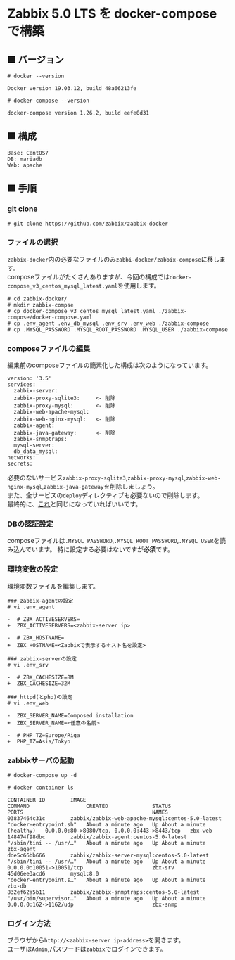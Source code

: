 # Zabbix 5.0 LTS を docker-compose で構築
## ■ バージョン
```
# docker --version
```
```
Docker version 19.03.12, build 48a66213fe
```
```
# docker-compose --version
```
```
docker-compose version 1.26.2, build eefe0d31
```
## ■ 構成
```
Base: CentOS7
DB: mariadb
Web: apache
```
## ■ 手順
### git clone
```
# git clone https://github.com/zabbix/zabbix-docker
```
### ファイルの選択
`zabbix-docker`内の必要なファイルのみ`zabbi-docker/zabbix-compose`に移します。  
composeファイルがたくさんありますが、今回の構成では`docker-compose_v3_centos_mysql_latest.yaml`を使用します。
```
# cd zabbix-docker/
# mkdir zabbix-compse
# cp docker-compose_v3_centos_mysql_latest.yaml ./zabbix-compose/docker-compose.yaml
# cp .env_agent .env_db_mysql .env_srv .env_web ./zabbix-compose
# cp .MYSQL_PASSWORD .MYSQL_ROOT_PASSWORD .MYSQL_USER ./zabbix-compose
```
### composeファイルの編集
編集前のcomposeファイルの簡素化した構成は次のようになっています。
```
version: '3.5'
services:
  zabbix-server:
  zabbix-proxy-sqlite3:     <- 削除
  zabbix-proxy-mysql:       <- 削除
  zabbix-web-apache-mysql:
  zabbix-web-nginx-mysql:   <- 削除
  zabbix-agent:
  zabbix-java-gateway:      <- 削除
  zabbix-snmptraps:
  mysql-server:
  db_data_mysql:
networks:
secrets:
```
必要のないサービス`zabbix-proxy-sqlite3`,`zabbix-proxy-mysql`,`zabbix-web-nginx-mysql`,`zabbix-java-gateway`を削除しましょう。  
また、全サービスの`deploy`ディレクティブも必要ないので削除します。  
最終的に、[これ](https://github.com/thetaru/memorandum/blob/master/OS/Linux/CentOS8/Docker/recipe/recipe_1/zabbix/docker-compose.yaml)と同じになっていればいいです。
### DBの認証設定 
composeファイルは`.MYSQL_PASSWORD`,`.MYSQL_ROOT_PASSWORD`,`.MYSQL_USER`を読み込んでいます。
特に設定する必要はないですが**必須**です。
### 環境変数の設定
環境変数ファイルを編集します。
```
### zabbix-agentの設定
# vi .env_agent
```
```
-  # ZBX_ACTIVESERVERS=
+  ZBX_ACTIVESERVERS=<zabbix-server ip>
```
```
-  # ZBX_HOSTNAME=
+  ZBX_HOSTNAME=<Zabbixで表示するホスト名を設定>
```
```
### zabbix-serverの設定
# vi .env_srv
```
```
-  # ZBX_CACHESIZE=8M
+  ZBX_CACHESIZE=32M
```
```
### httpd(とphp)の設定
# vi .env_web
```
```
-  ZBX_SERVER_NAME=Composed installation
+  ZBX_SERVER_NAME=<任意の名前>
```
```
-  # PHP_TZ=Europe/Riga
+  PHP_TZ=Asia/Tokyo
```
### zabbixサーバの起動
```
# docker-compose up -d
```
```
# docker container ls
```
```
CONTAINER ID        IMAGE                                              COMMAND                  CREATED              STATUS                        PORTS                                         NAMES
03837464c31c        zabbix/zabbix-web-apache-mysql:centos-5.0-latest   "docker-entrypoint.sh"   About a minute ago   Up About a minute (healthy)   0.0.0.0:80->8080/tcp, 0.0.0.0:443->8443/tcp   zbx-web
148474f98dbc        zabbix/zabbix-agent:centos-5.0-latest              "/sbin/tini -- /usr/…"   About a minute ago   Up About a minute                                                           zbx-agent
dde5c66bb666        zabbix/zabbix-server-mysql:centos-5.0-latest       "/sbin/tini -- /usr/…"   About a minute ago   Up About a minute             0.0.0.0:10051->10051/tcp                      zbx-srv
45d06ee3acd6        mysql:8.0                                          "docker-entrypoint.s…"   About a minute ago   Up About a minute                                                           zbx-db
832ef62a5b11        zabbix/zabbix-snmptraps:centos-5.0-latest          "/usr/bin/supervisor…"   About a minute ago   Up About a minute             0.0.0.0:162->1162/udp                         zbx-snmp
```
### ログイン方法
ブラウザから`http://<zabbix-server ip-address>`を開きます。  
ユーザは`Admin`,パスワードは`zabbix`でログインできます。
